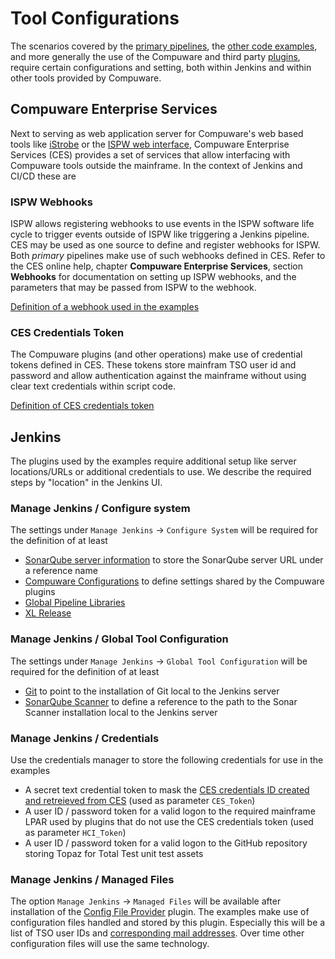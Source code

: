 # <a id="Tool Configurations"></a> Tool Configurations
The scenarios covered by the [primary pipelines](../pipelines/pipelines.html), the [other code examples](../code_examples/code_examples.html), and more generally the use of the Compuware and third party [plugins](../plugins/plugins.html), require certain configurations and setting, both within Jenkins and within other tools provided by Compuware.

## <a id="Compuware Enterprise Services"></a> Compuware Enterprise Services
Next to serving as web application server for Compuware's web based tools like [iStrobe](https://compuware.com/strobe-mainframe-performance-monitoring/) or the [ISPW web interface](https://compuware.com/ispw-source-code-management/), Compuware Enterprise Services (CES) provides a set of services that allow interfacing with Compuware tools outside the mainframe. In the context of Jenkins and CI/CD these are

### <a id="ISPW Webhooks"></a> ISPW Webhooks
ISPW allows registering webhooks to use events in the ISPW software life cycle to trigger events outside of ISPW like triggering a Jenkins pipeline. CES may be used as one source to define and register webhooks for ISPW. Both *primary* pipelines make use of such webhooks defined in CES. Refer to the CES online help, chapter **Compuware Enterprise Services**, section **Webhooks** for documentation on setting up ISPW webhooks, and the parameters that may be passed from ISPW to the webhook.

[Definition of a webhook used in the examples](./webhhok_setup.html)

### <a id="CES Credentials Token"></a> CES Credentials Token
The Compuware plugins (and other operations) make use of credential tokens defined in CES. These tokens store mainfram TSO user id and password and allow authentication against the mainframe without using clear text credentials within script code. 

[Definition of CES credentials token](./CES_credentials_token.html)

## <a id="Jenkins"></a> Jenkins
The plugins used by the examples require additional setup like server locations/URLs or additional credentials to use. We describe the required steps by "location" in the Jenkins UI.

### <a id="Configure system"></a> Manage Jenkins / Configure system
The settings under `Manage Jenkins` -> `Configure System` will be required for the definition of at least
- [SonarQube server information](./SonarQube_server.html) to store the SonarQube server URL under a reference name
- [Compuware Configurations](./Compuware_configurations.html) to define settings shared by the Compuware plugins
- [Global Pipeline Libraries](./Pipeline_libraries_config.html)
- [XL Release](./XLR_config.html)

### <a id="Global Tool Configuration"></a> Manage Jenkins / Global Tool Configuration
The settings under `Manage Jenkins` -> `Global Tool Configuration` will be required for the definition of at least
- [Git](./Jenkins_Git_config.html) to point to the installation of Git local to the Jenkins server
- [SonarQube Scanner](./SonarQube_scanner.html) to define a reference to the path to the Sonar Scanner installation local to the Jenkins server

### <a id="Credentials"></a> Manage Jenkins / Credentials
Use the credentials manager to store the following credentials for use in the examples
- A secret text credential token to mask the [CES credentials ID created and retreieved from CES](CES_credentials_token.html) (used as parameter `CES_Token`)
- A user ID / password token for a valid logon to the required mainframe LPAR used by plugins that do not use the CES credentials token (used as parameter `HCI_Token`)
- A user ID / password token for a valid logon to the GitHub repository storing Topaz for Total Test unit test assets 

### <a id="Managed Files"></a> Manage Jenkins / Managed Files
The option `Manage Jenkins` -> `Managed Files` will be available after installation of the [Config File Provider](https://wiki.jenkins.io/display/JENKINS/Config+File+Provider+Plugin) plugin. The examples make use of configuration files handled and stored by this plugin. Especially this will be a list of TSO user IDs and [corresponding mail addresses](./Config_Files.html). Over time other configuration files will use the same technology.